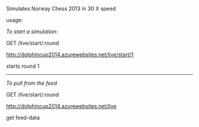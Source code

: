Simulates Norway Chess 2013 in 30 X speed

usage:

*To start a simulation:*

GET /live/start/:round

http://dolphincup2014.azurewebsites.net/live/start/1

starts round 1

----

*To pull from the feed*

GET /live/start/:round

http://dolphincup2014.azurewebsites.net/live

get feed-data
